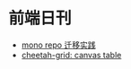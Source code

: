 # 前端日刊

* [mono repo 迁移实践](https://medium.com/@banyudu/mono-repo-%E8%BF%81%E7%A7%BB%E5%AE%9E%E8%B7%B5-eaf955aaf4d7)
* [cheetah-grid: canvas table](https://github.com/future-architect/cheetah-grid)
